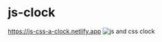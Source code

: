 # js-clock

https://js-css-a-clock.netlify.app
![js and css clock](https://user-images.githubusercontent.com/109892819/210508810-754b4e2d-b8ab-4f69-8a1e-0b06f3a2011a.png)

